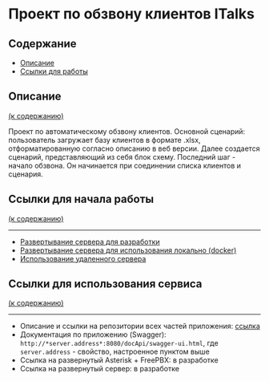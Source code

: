 # Проект по обзвону клиентов ITalks

<h2 name="context">Содержание</h2>

* <a href="#description">Описание</a>
* <a href="#link_for_work">Ссылки для работы</a>

<h2 name = "description">Описание</h2> <a href="#context">(к содержанию)</a>

Проект по автоматическому обзвону клиентов. Основной сценарий: пользователь загружает базу клиентов в формате .xlsx,
отформатированную согласно описанию в веб версии. Далее создается сценарий, представляющий из себя блок схему. Последний шаг - 
начало обзвона. Он начинается при соединении списка клиентов и сценария.


<h2 name="link_for_work">Ссылки для начала работы</h2> <a href="#context">(к содержанию)</a>

----

- <a href="https://github.com/Sw24sX/Telephony/blob/dev/documentation/DeployForDev.md">Развертывание сервера для разработки</a>
- <a href="https://github.com/Sw24sX/Telephony/blob/dev/documentation/DeployByDoker.md">Развертывание сервера для использования локально (docker)</a>
- <a href="https://github.com/Sw24sX/Telephony/blob/dev/documentation/ConnectToRemote.md">Использование удаленного сервера</a>


<h2 name="link_for_work">Ссылки для использования сервиса</h2> <a href="#context">(к содержанию)</a>

----

- Описание и ссылки на репозитории всех частей приложения: <a href="https://github.com/Alllex202/telephony/blob/main/README.md#сервис-по-автоматическому-обзвону-клиентов">ссылка</a>
- Документация по приложению (Swagger): `http://*server.address*:8080/docApi/swagger-ui.html`, где `server.address` - свойство, настроенное пунктом выше
- Ссылка на развернутый Asterisk + FreePBX: в разработке
- Ссылка на развернутый сервер: в разработке